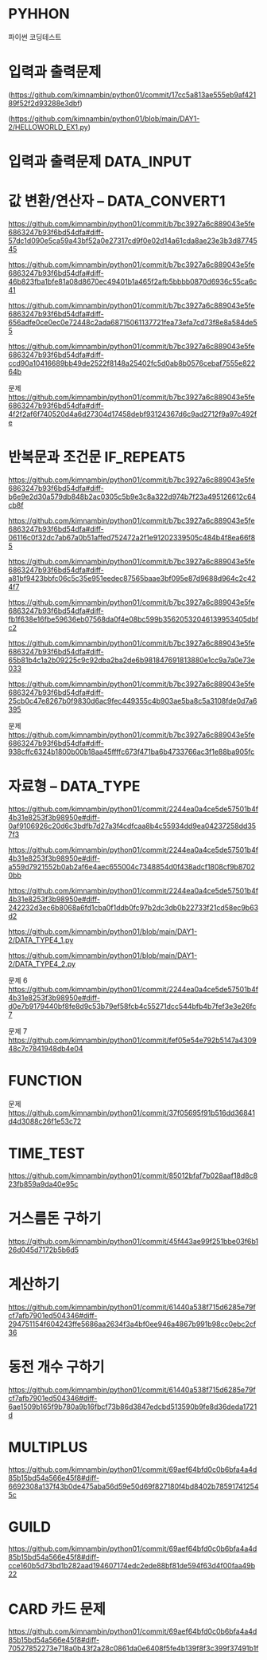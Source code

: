 # PYHHON
파이썬 코딩테스트


# 입력과 출력문제
(https://github.com/kimnambin/python01/commit/17cc5a813ae555eb9af42189f52f2d93288e3dbf)


(https://github.com/kimnambin/python01/blob/main/DAY1-2/HELLOWORLD_EX1.py)

# 입력과 출력문제 DATA_INPUT



# 값 변환/연산자 – DATA_CONVERT1 

https://github.com/kimnambin/python01/commit/b7bc3927a6c889043e5fe6863247b93f6bd54dfa#diff-57dc1d090e5ca59a43bf52a0e27317cd9f0e02d14a61cda8ae23e3b3d8774545

https://github.com/kimnambin/python01/commit/b7bc3927a6c889043e5fe6863247b93f6bd54dfa#diff-46b823fba1bfe81a08d8670ec49401b1a465f2afb5bbbb0870d6936c55ca6c41

https://github.com/kimnambin/python01/commit/b7bc3927a6c889043e5fe6863247b93f6bd54dfa#diff-656adfe0ce0ec0e72448c2ada68715061137721fea73efa7cd73f8e8a584de55

https://github.com/kimnambin/python01/commit/b7bc3927a6c889043e5fe6863247b93f6bd54dfa#diff-ccd90a10416689bb49de2522f8148a25402fc5d0ab8b0576cebaf7555e82264b

문제
https://github.com/kimnambin/python01/commit/b7bc3927a6c889043e5fe6863247b93f6bd54dfa#diff-4f2f2af6f740520d4a6d27304d17458debf93124367d6c9ad2712f9a97c492fe


# 반복문과 조건문 IF_REPEAT5

https://github.com/kimnambin/python01/commit/b7bc3927a6c889043e5fe6863247b93f6bd54dfa#diff-b6e9e2d30a579db848b2ac0305c5b9e3c8a322d974b7f23a495126612c64cb8f

https://github.com/kimnambin/python01/commit/b7bc3927a6c889043e5fe6863247b93f6bd54dfa#diff-06116c0f32dc7ab67a0b51affed752472a2f1e91202339505c484b4f8ea66f85

https://github.com/kimnambin/python01/commit/b7bc3927a6c889043e5fe6863247b93f6bd54dfa#diff-a81bf9423bbfc06c5c35e951eedec87565baae3bf095e87d9688d964c2c424f7

https://github.com/kimnambin/python01/commit/b7bc3927a6c889043e5fe6863247b93f6bd54dfa#diff-fb1f638e16fbe59636eb07568da0f4e08bc599b35620532046139953405dbfc2

https://github.com/kimnambin/python01/commit/b7bc3927a6c889043e5fe6863247b93f6bd54dfa#diff-65b81b4c1a2b09225c9c92dba2ba2de6b981847691813880e1cc9a7a0e73e033

https://github.com/kimnambin/python01/commit/b7bc3927a6c889043e5fe6863247b93f6bd54dfa#diff-25cb0c47e8267b0f9830d6ac9fec449355c4b903ae5ba8c5a3108fde0d7a6395

문제
https://github.com/kimnambin/python01/commit/b7bc3927a6c889043e5fe6863247b93f6bd54dfa#diff-938cffc6324b1800b00b18aa45ffffc673f471ba6b4733766ac3f1e88ba905fc

# 자료형 – DATA_TYPE

https://github.com/kimnambin/python01/commit/2244ea0a4ce5de57501b4f4b31e8253f3b98950e#diff-0af9106926c20d6c3bdfb7d27a3f4cdfcaa8b4c55934dd9ea04237258dd357f3

https://github.com/kimnambin/python01/commit/2244ea0a4ce5de57501b4f4b31e8253f3b98950e#diff-a559d7921552b0ab2af6e4aec655004c7348854d0f438adcf1808cf9b87020bb

https://github.com/kimnambin/python01/commit/2244ea0a4ce5de57501b4f4b31e8253f3b98950e#diff-242232d3ec6b8068a6fd1cba0f1ddb0fc97b2dc3db0b22733f21cd58ec9b63d2

https://github.com/kimnambin/python01/blob/main/DAY1-2/DATA_TYPE4_1.py

https://github.com/kimnambin/python01/blob/main/DAY1-2/DATA_TYPE4_2.py

문제 6 
https://github.com/kimnambin/python01/commit/2244ea0a4ce5de57501b4f4b31e8253f3b98950e#diff-d0e7b9179440bf8fe8d9c53b79ef58fcb4c55271dcc544bfb4b7fef3e3e26fc7

문제 7
https://github.com/kimnambin/python01/commit/fef05e54e792b5147a430948c7c7841948db4e04

# FUNCTION

문제
https://github.com/kimnambin/python01/commit/37f05695f91b516dd36841d4d3088c26f1e53c72

# TIME_TEST

https://github.com/kimnambin/python01/commit/85012bfaf7b028aaf18d8c823fb859a9da40e95c

# 거스름돈 구하기
https://github.com/kimnambin/python01/commit/45f443ae99f251bbe03f6b126d045d7172b5b6d5

# 계산하기

https://github.com/kimnambin/python01/commit/61440a538f715d6285e79fcf7afb7901ed504346#diff-294751154f604243ffe5686aa2634f3a4bf0ee946a4867b991b98cc0ebc2cf36

# 동전 개수 구하기

https://github.com/kimnambin/python01/commit/61440a538f715d6285e79fcf7afb7901ed504346#diff-6ae1509b165f9b780a9b16fbcf73b86d3847edcbd513590b9fe8d36deda1721d

# MULTIPLUS

https://github.com/kimnambin/python01/commit/69aef64bfd0c0b6bfa4a4d85b15bd54a566e45f8#diff-6692308a137f43b0de475aba56d59e50d69f827180f4bd8402b785917412545c

# GUILD

https://github.com/kimnambin/python01/commit/69aef64bfd0c0b6bfa4a4d85b15bd54a566e45f8#diff-cce160b5d73bd1b282aad194607174edc2ede88bf81de594f63d4f00faa49b22

# CARD 카드 문제 

https://github.com/kimnambin/python01/commit/69aef64bfd0c0b6bfa4a4d85b15bd54a566e45f8#diff-70527852273e718a0b43f2a28c0861da0e6408f5fe4b139f8f3c399f37491b1f